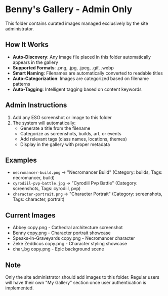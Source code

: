 # Benny's Gallery - Admin Only

This folder contains curated images managed exclusively by the site administrator.

## How It Works
- **Auto-Discovery**: Any image file placed in this folder automatically appears in the gallery
- **Supported Formats**: .png, .jpg, .jpeg, .gif, .webp
- **Smart Naming**: Filenames are automatically converted to readable titles
- **Auto-Categorization**: Images are categorized based on filename patterns
- **Auto-Tagging**: Intelligent tagging based on content keywords

## Admin Instructions
1. Add any ESO screenshot or image to this folder
2. The system will automatically:
   - Generate a title from the filename
   - Categorize as screenshots, builds, art, or events
   - Add relevant tags (class names, locations, themes)
   - Display in the gallery with proper metadata

## Examples
- `necromancer-build.png` → "Necromancer Build" (Category: builds, Tags: necromancer, build)
- `cyrodiil-pvp-battle.jpg` → "Cyrodiil Pvp Battle" (Category: screenshots, Tags: cyrodiil, pvp)
- `character-portrait.png` → "Character Portrait" (Category: screenshots, Tags: character, portrait)

## Current Images
- Abbey copy.png - Cathedral architecture screenshot
- Benny copy.png - Character portrait showcase
- Speaks-In-Graveyards copy.png - Necromancer character
- Zeke Zeddicus copy.png - Character styling showcase
- char_bg copy.png - Epic background scene

## Note
Only the site administrator should add images to this folder. Regular users will have their own "My Gallery" section once user authentication is implemented.
